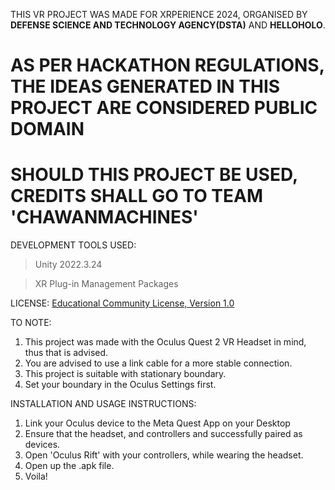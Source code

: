 THIS VR PROJECT WAS MADE FOR XRPERIENCE 2024, ORGANISED BY **DEFENSE SCIENCE AND TECHNOLOGY AGENCY(DSTA)** AND **HELLOHOLO**.


AS PER HACKATHON REGULATIONS, THE IDEAS GENERATED IN THIS PROJECT ARE CONSIDERED PUBLIC DOMAIN 
==============
SHOULD THIS PROJECT BE USED, CREDITS SHALL GO TO TEAM 'CHAWANMACHINES'
==============

DEVELOPMENT TOOLS USED: 
> Unity 2022.3.24

> XR Plug-in Management Packages

LICENSE: [Educational Community License, Version 1.0](https://opensource.org/license/ecl-1-0) 


TO NOTE: 
1. This project was made with the Oculus Quest 2 VR Headset in mind, thus that is advised.
2. You are advised to use a link cable for a more stable connection. 
3. This project is suitable with stationary boundary.
4. Set your boundary in the Oculus Settings first.

INSTALLATION AND USAGE INSTRUCTIONS:
1. Link your Oculus device to the Meta Quest App on your Desktop
2. Ensure that the headset, and controllers and successfully paired as devices.
3. Open 'Oculus Rift' with your controllers, while wearing the headset.
4. Open up the .apk file.
5. Voila! 

